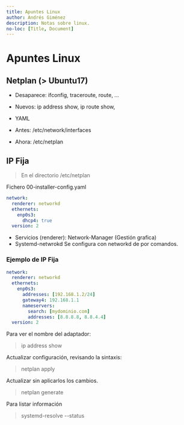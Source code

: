 ```yaml
---
title: Apuntes Linux
author: Andrés Giménez
description: Notas sobre linux.
no-loc: [Title, Document]
---
```


# Apuntes Linux

## Netplan (> Ubuntu17)
- Desaparece: ifconfig, traceroute, route, ...
- Nuevos: ip address show, ip route show,

- YAML
- Antes: /etc/network/interfaces
- Ahora: /etc/netplan

## IP Fija

> En el directorio /etc/netplan

Fichero 00-installer-config.yaml
``` yaml
network:
  renderer: networkd
  ethernets:
    enp0s3:
      dhcp4: true
  version: 2
```

* Servicios (renderer): Network-Manager (Gestión grafica)
* Systemd-netwrokd Se configura con networkd de por comandos.

### Ejemplo de IP Fija

``` yaml
network:
  renderer: networkd
  ethernets:
    enp0s3:
      addresses: [192.168.1.2/24]
      gateway4: 192.168.1.1
      nameservers:
        search: [mydominio.com]
        addresses: [8.8.8.8, 8.8.4.4]
  version: 2
```
Para ver el nombre del adaptador:
> ip address show

Actualizar configuración, revisando la sintaxis:
> netplan apply
 
Actualizar sin aplicarlos los cambios.
>netplan generate

Para listar información 
>systemd-resolve --status